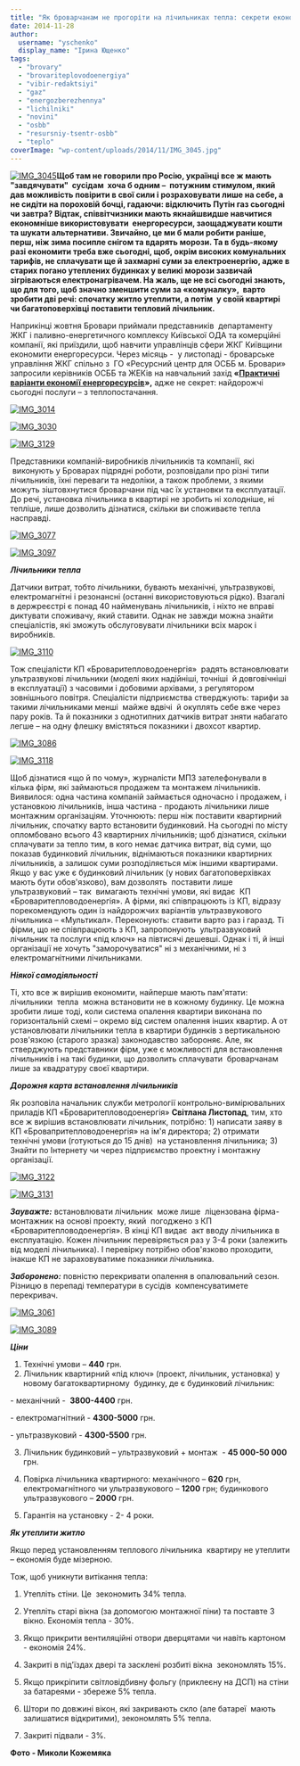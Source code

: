 ```yaml
---
title: "Як броварчанам не прогоріти на лічильниках тепла: секрети економії енергоресурсів"
date: 2014-11-28
author: 
  username: "yschenko"
  display_name: "Ірина Ющенко"
tags: 
  - "brovary"
  - "brovariteplovodoenergiya"
  - "vibir-redaktsiyi"
  - "gaz"
  - "energozberezhennya"
  - "lichilniki"
  - "novini"
  - "osbb"
  - "resursniy-tsentr-osbb"
  - "teplo"
coverImage: "wp-content/uploads/2014/11/IMG_3045.jpg"
---
```


[![IMG_3045](https://mpz.brovary.org/wp-content/uploads/2014/11/IMG_3045.jpg)](https://mpz.brovary.org/wp-content/uploads/2014/11/IMG_3045.jpg)**Щоб там не говорили про Росію, українці все ж мають "завдячувати"  сусідам  хоча б одним –  потужним стимулом, який дав можливість повірити в свої сили і розраховувати лише на себе, а не сидіти на пороховій бочці, гадаючи: відключить Путін газ сьогодні чи завтра? Відтак, співвітчизники мають якнайшвидше навчитися економніше використовувати  енергоресурси, заощаджувати кошти та шукати альтернативи. Звичайно, це ми б мали робити раніше, перш, ніж зима посипле снігом та вдарять морози. Та в будь-якому разі економити треба вже сьогодні, щоб, окрім високих комунальних тарифів, не сплачувати ще й захмарні суми за електроенергію, адже в старих погано утеплених будинках у великі морози зазвичай зігріваються електронагрівачем. На жаль, ще не всі сьогодні знають, що для того, щоб значно зменшити суми за «комуналку»,  варто зробити дві речі: спочатку житло утеплити, а потім  у своїй квартирі чи багатоповерхівці поставити тепловий лічильник.**

Наприкінці жовтня Бровари приймали представників  департаменту ЖКГ і паливно-енергетичного комплексу Київської ОДА та комерційні компанії, які приїздили, щоб навчити управлінців сфери ЖКГ Київщини економити енергоресурси. Через місяць -  у листопаді - броварське управління ЖКГ спільно з  ГО «Ресурсний центр для ОСББ м. Бровари» запросили керівників ОСББ та ЖЕКів на навчальний захід **«[Практичні варіанти економії енергоресурсів](https://mpz.brovary.org/20-listopada-brovarchanam-rozkazhut-yak-na-praktitsi-ekonomiti-energoresursi/)»,** адже не секрет: найдорожчі сьогодні послуги – з теплопостачання.

[![IMG_3014](https://mpz.brovary.org/wp-content/uploads/2014/11/IMG_3014.jpg)](https://mpz.brovary.org/wp-content/uploads/2014/11/IMG_3014.jpg)

[![IMG_3030](https://mpz.brovary.org/wp-content/uploads/2014/11/IMG_3030.jpg)](https://mpz.brovary.org/wp-content/uploads/2014/11/IMG_3030.jpg)

[![IMG_3129](https://mpz.brovary.org/wp-content/uploads/2014/11/IMG_3129.jpg)](https://mpz.brovary.org/wp-content/uploads/2014/11/IMG_3129.jpg)

Представники компаній-виробників лічильників та компанії, які  виконують у Броварах підрядні роботи, розповідали про різні типи лічильників, їхні переваги та недоліки, а також проблеми, з якими можуть зіштовхнутися броварчани під час їх установки та експлуатації. До речі, установка лічильника в квартирі не зробить ні холодніше, ні тепліше, лише дозволить дізнатися, скільки ви споживаєте тепла насправді.

[![IMG_3077](https://mpz.brovary.org/wp-content/uploads/2014/11/IMG_3077.jpg)](https://mpz.brovary.org/wp-content/uploads/2014/11/IMG_3077.jpg)

[![IMG_3097](https://mpz.brovary.org/wp-content/uploads/2014/11/IMG_3097.jpg)](https://mpz.brovary.org/wp-content/uploads/2014/11/IMG_3097.jpg)

**_Лічильники тепла_**

Датчики витрат, тобто лічильники, бувають механічні, ультразвукові, електромагнітні і резонансні (останні використовуються рідко). Взагалі в держреєстрі є понад 40 найменувань лічильників, і ніхто не вправі диктувати споживачу, який ставити. Однак не завжди можна знайти спеціалістів, які зможуть обслуговувати лічильники всіх марок і виробників.

[![IMG_3110](https://mpz.brovary.org/wp-content/uploads/2014/11/IMG_3110.jpg)](https://mpz.brovary.org/wp-content/uploads/2014/11/IMG_3110.jpg)

Тож спеціалісти КП «Броваритепловодоенергія»  радять встановлювати ультразвукові лічильники (моделі яких надійніші, точніші  й довговічніші в експлуатації) з часовими і добовими архівами, з регулятором зовнішнього повітря. Спеціалісти підприємства стверджують: тарифи за такими лічильниками менші  майже вдвічі  й окуплять себе вже через пару років. Та й показники з однотипних датчиків витрат зняти набагато легше – на одну флешку вмістяться показники і двохсот квартир.

[![IMG_3086](https://mpz.brovary.org/wp-content/uploads/2014/11/IMG_3086.jpg)](https://mpz.brovary.org/wp-content/uploads/2014/11/IMG_3086.jpg)

[![IMG_3118](https://mpz.brovary.org/wp-content/uploads/2014/11/IMG_3118.jpg)](https://mpz.brovary.org/wp-content/uploads/2014/11/IMG_3118.jpg)

Щоб дізнатися «що й по чому», журналісти МПЗ зателефонували в кілька фірм, які займаються продажем та монтажем лічильників. Виявилося: одна частина компаній займається одночасно і продажем, і установкою лічильників, інша частина - продають лічильники лише монтажним організаціям. Уточнюють: перш ніж поставити квартирний лічильник, спочатку варто встановити будинковий. На сьогодні по місту опломбовано всього 43 квартирних лічильників; щоб дізнатися, скільки сплачувати за тепло тим, в кого немає датчика витрат, від суми, що показав будинковий лічильник, віднімаються показники квартирних лічильників, а залишок суми розподіляється між іншими квартирами. Якщо у вас уже є будинковий лічильник (у нових багатоповерхівках мають бути обов'язково), вам дозволять  поставити лише ультразвуковий – так  вимагають технічні умови, які видає  КП «Броваритепловодоенергія». А фірми, які співпрацюють із КП, відразу порекомендують один із найдорожчих варіантів ультразвукового лічильника – «Мультикал». Переконують: ставити варто раз і гаразд. Ті фірми, що не співпрацюють з КП, запропонують  ультразвуковий лічильник та послуги «під ключ» на півтисячі дешевші. Однак і ті, й інші організації не хочуть "заморочуватися" ні з механічними, ні з електромагнітними лічильниками.

**_Ніякої самодіяльності_**

Ті, хто все ж вирішив економити, найперше мають пам'ятати: лічильники  тепла  можна встановити не в кожному будинку. Це можна зробити лише тоді, коли система опалення квартири виконана по горизонтальній схемі – окремо від систем опалення інших квартир. А от установлювати лічильники тепла в квартири будинків з вертикальною розв'язкою (старого зразка) законодавство забороняє. Але, як стверджують представники фірм, уже є можливості для встановлення лічильників і на такі будинки, що дозволить сплачувати  броварчанам лише за квадратуру своєї квартири.

**_Дорожня карта встановлення лічильників_**

Як розповіла начальник служби метрології контрольно-вимірювальних приладів КП «Броваритепловодоенергія» **Світлана Листопад**, тим, хто все ж вирішив встановлювати лічильник, потрібно: 1) написати заяву в  КП «Бровапритепловодоенергія» на ім'я директора; 2) отримати технічні умови (готуються до 15 днів)  на установлення лічильника; 3) Знайти по Інтернету чи через підприємство проектну і монтажну організації.

[![IMG_3122](https://mpz.brovary.org/wp-content/uploads/2014/11/IMG_3122.jpg)](https://mpz.brovary.org/wp-content/uploads/2014/11/IMG_3122.jpg)

[![IMG_3131](https://mpz.brovary.org/wp-content/uploads/2014/11/IMG_3131.jpg)](https://mpz.brovary.org/wp-content/uploads/2014/11/IMG_3131.jpg)

**_Зауважте:_** встановлювати лічильник  може лише  ліцензована фірма-монтажник на основі проекту, який  погоджено з КП «Броваритепловодоенергія». В кінці КП видає  акт вводу лічильника в експлуатацію. Кожен лічильник перевіряється раз у 3-4 роки (залежить від моделі лічильника). І перевірку потрібно обов'язково проходити, інакше КП не зараховуватиме показники лічильника.

**_Заборонено:_** повністю перекривати опалення в опалювальний сезон. Різницю в перепаді температури в сусідів  компенсуватимете перекривач.

[![IMG_3061](https://mpz.brovary.org/wp-content/uploads/2014/11/IMG_3061.jpg)](https://mpz.brovary.org/wp-content/uploads/2014/11/IMG_3061.jpg)

[![IMG_3089](https://mpz.brovary.org/wp-content/uploads/2014/11/IMG_3089.jpg)](https://mpz.brovary.org/wp-content/uploads/2014/11/IMG_3089.jpg)

**_Ціни_**

1. Технічні умови – **440** грн.
2. Лічильник квартирний «під ключ» (проект, лічильник, установка) у новому багатоквартирному  будинку, де є будинковий лічильник:

\- механічний -  **3800-4400** грн.

\- електромагнітний - **4300-5000** грн.

\- ультразвуковий - **4300-5500** грн.

3. Лічильник будинковий – ультразвуковий + монтаж  - **45 000-50 000** грн.
4. Повірка лічильника квартирного: механічного – **620** грн, електромагнітного чи ультразвукового – **1200** грн; будинкового ультразвукового – **2000** грн.

5. Гарантія на установку - 2- 4 роки.

**_Як утеплити житло_**

Якщо перед установленням теплового лічильника  квартиру не утеплити – економія буде мізерною.

Тож, щоб уникнути витікання тепла:

1) Утепліть стіни. Це  зекономить 34% тепла.

2) Утепліть старі вікна (за допомогою монтажної піни) та поставте 3 вікно. Економія тепла - 30%.

3) Якщо прикрити вентиляційні отвори дверцятами чи навіть картоном  - економія 24%.

4) Закриті в під'їздах двері та засклені розбиті вікна  зекономлять 15%.

5) Якщо прикріпити світловідбивну фольгу (приклеєну на ДСП) на стіни за батареями - збереже 5% тепла.

6) Штори по довжині вікон, які закривають скло (але батареї  мають залишатися відкритими), зекономлять 5% тепла.

7) Закриті підвали - 3%.

**Фото - Миколи Кожемяка**
